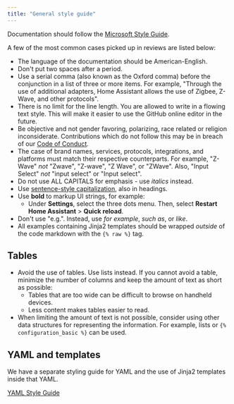 ```yaml
---
title: "General style guide"
---
```


Documentation should follow the [Microsoft Style Guide](https://learn.microsoft.com/style-guide/welcome/).

A few of the most common cases picked up in reviews are listed below:

- The language of the documentation should be American-English.
- Don't put two spaces after a period.
- Use a serial comma (also known as the Oxford comma) before the conjunction in a list of three or more items. For example, "Through the use of additional adapters, Home Assistant allows the use of Zigbee, Z-Wave, and other protocols".
- There is no limit for the line length. You are allowed to write in a flowing text style. This will make it easier to use the GitHub online editor in the future.
- Be objective and not gender favoring, polarizing, race related or religion inconsiderate. Contributions which do not follow this may be in breach of our [Code of Conduct](https://github.com/home-assistant/core/blob/master/CODE_OF_CONDUCT.md).
- The case of brand names, services, protocols, integrations, and platforms must match their respective counterparts. For example, "Z-Wave" _not_ "Zwave", "Z-wave", "Z Wave", or "ZWave". Also, "Input Select" _not_ "input select" or "Input select".
- Do not use ALL CAPITALS for emphasis - use _italics_ instead.
- Use [sentence-style capitalization](https://learn.microsoft.com/en-us/style-guide/capitalization), also in headings.
- Use **bold** to markup UI strings, for example:
  - Under **Settings**, select the three dots menu. Then, select **Restart Home Assistant** > **Quick reload**.
- Don't use "e.g.". Instead, use _for example_, _such as_, or _like_.
- All examples containing Jinja2 templates should be wrapped _outside_ of the code markdown with the `{% raw %}` tag.

## Tables

- Avoid the use of tables. Use lists instead. If you cannot avoid a table, minimize the number of columns and keep the amount of text as short as possible:
  - Tables that are too wide can be difficult to browse on handheld devices.
  - Less content makes tables easier to read.
- When limiting the amount of text is not possible, consider using other data structures for representing the information. For example, lists or `{% configuration_basic %}` can be used.

## YAML and templates

We have a separate styling guide for YAML and the use of Jinja2 templates
inside that YAML.

[YAML Style Guide](documenting/yaml-style-guide.md)

